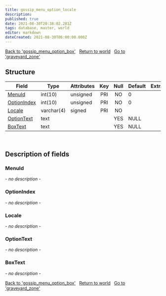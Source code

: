 ```yaml
---
title: gossip_menu_option_locale
description: 
published: true
date: 2021-08-30T20:38:02.281Z
tags: database, master, world
editor: markdown
dateCreated: 2021-08-30T06:00:00.000Z
---
```


<a href="https://trinitycore.info/de/database/master/world/gossip_menu_option_box" class="mt-5 v-btn v-btn--depressed v-btn--flat v-btn--outlined theme--light v-size--default darkblue--text text--lighten-3"><span class="v-btn__content"><i aria-hidden="true" class="v-icon notranslate v-icon--left mdi mdi-arrow-left theme--light"></i><span>Back to 'gossip_menu_option_box'</span></span></a>&nbsp;&nbsp;&nbsp;<a href="https://trinitycore.info/de/database/master/world/home" class="mt-5 v-btn v-btn--depressed v-btn--flat v-btn--outlined theme--light v-size--default darkblue--text text--lighten-3"><span class="v-btn__content"><i aria-hidden="true" class="v-icon notranslate v-icon--left mdi mdi-home-outline theme--light"></i><span>Return to world</span></span></a>&nbsp;&nbsp;&nbsp;<a href="https://trinitycore.info/de/database/master/world/graveyard_zone" class="mt-5 v-btn v-btn--depressed v-btn--flat v-btn--outlined theme--light v-size--default darkblue--text text--lighten-3"><span class="v-btn__content"><span>Go to 'graveyard_zone'</span><i aria-hidden="true" class="v-icon notranslate v-icon--right mdi mdi-arrow-right theme--light"></i></span></a>

## Structure

| Field | Type | Attributes | Key | Null | Default | Extra | Comment |
| --- | --- | --- | :---: | :---: | --- | --- | --- |
| [MenuId](#menuid) | int(10) | unsigned | PRI | NO | 0 |  |  |
| [OptionIndex](#optionindex) | int(10) | unsigned | PRI | NO | 0 |  |  |
| [Locale](#locale) | varchar(4) | signed | PRI | NO |  |  |  |
| [OptionText](#optiontext) | text |  |  | YES | NULL |  |  |
| [BoxText](#boxtext) | text |  |  | YES | NULL |  |  |
&nbsp;
## Description of fields

### MenuId
*- no description -*
&nbsp;

### OptionIndex
*- no description -*
&nbsp;

### Locale
*- no description -*
&nbsp;

### OptionText
*- no description -*
&nbsp;

### BoxText
*- no description -*
&nbsp;

<a href="https://trinitycore.info/de/database/master/world/gossip_menu_option_box" class="mt-5 v-btn v-btn--depressed v-btn--flat v-btn--outlined theme--light v-size--default darkblue--text text--lighten-3"><span class="v-btn__content"><i aria-hidden="true" class="v-icon notranslate v-icon--left mdi mdi-arrow-left theme--light"></i><span>Back to 'gossip_menu_option_box'</span></span></a>&nbsp;&nbsp;&nbsp;<a href="https://trinitycore.info/de/database/master/world/home" class="mt-5 v-btn v-btn--depressed v-btn--flat v-btn--outlined theme--light v-size--default darkblue--text text--lighten-3"><span class="v-btn__content"><i aria-hidden="true" class="v-icon notranslate v-icon--left mdi mdi-home-outline theme--light"></i><span>Return to world</span></span></a>&nbsp;&nbsp;&nbsp;<a href="https://trinitycore.info/de/database/master/world/graveyard_zone" class="mt-5 v-btn v-btn--depressed v-btn--flat v-btn--outlined theme--light v-size--default darkblue--text text--lighten-3"><span class="v-btn__content"><span>Go to 'graveyard_zone'</span><i aria-hidden="true" class="v-icon notranslate v-icon--right mdi mdi-arrow-right theme--light"></i></span></a>

